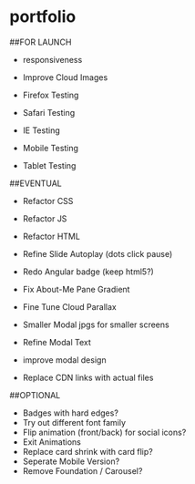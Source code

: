 # portfolio

##FOR LAUNCH
* responsiveness
* Improve Cloud Images

* Firefox Testing
* Safari Testing
* IE Testing
* Mobile Testing
* Tablet Testing

##EVENTUAL
* Refactor CSS
* Refactor JS
* Refactor HTML

* Refine Slide Autoplay (dots click pause)
* Redo Angular badge (keep html5?)
* Fix About-Me Pane Gradient
* Fine Tune Cloud Parallax
* Smaller Modal jpgs for smaller screens
* Refine Modal Text
* improve modal design
* Replace CDN links with actual files

##OPTIONAL
* Badges with hard edges?
* Try out different font family
* Flip animation (front/back) for social icons?
* Exit Animations
* Replace card shrink with card flip?
* Seperate Mobile Version?
* Remove Foundation / Carousel?

